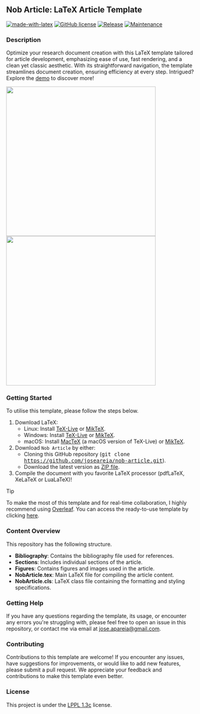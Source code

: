 ## Nob Article: LaTeX Article Template
[![made-with-latex](https://img.shields.io/badge/Made%20with-LaTeX-1f425f.svg?color=green)](https://www.latex-project.org/)
[![GitHub license](https://img.shields.io/badge/License-LaTeX%20v1.3c-green.svg)](https://www.latex-project.org/lppl/lppl-1-3c)
[![Release](https://img.shields.io/badge/Release-v1.0.2-green.svg)](https://github.com/joseareia/nob-article/releases)
[![Maintenance](https://img.shields.io/badge/Maintained%3F-Yes-green.svg)](https://github.com/joseareia/nob-article/graphs/commit-activity)

### Description
Optimize your research document creation with this LaTeX template tailored for article development, emphasizing ease of use, fast rendering, and a clean yet classic aesthetic. With its straightforward navigation, the template streamlines document creation, ensuring efficiency at every step. Intrigued? Explore the [demo](https://www.overleaf.com/latex/templates/unofficial-polytechnic-university-of-leiria-estg-thesis-slash-report-template/tqgbrncfhwgt.pdf) to discover more!

<p float="left">
  <img src="https://github.com/joseareia/nob-article/blob/master/Assets/Figure01.png" width="400"/>
  <img src="https://github.com/joseareia/nob-article/blob/master/Assets/Figure02.png" width="400"/>
</p>

### Getting Started
To utilise this template, please follow the steps below.

1. Download LaTeX:
    - Linux: Install [TeX-Live](https://www.tug.org/texlive/) or [MikTeX](https://miktex.org/).
    - Windows: Install [TeX-Live](https://www.tug.org/texlive/) or [MikTeX](https://miktex.org/).
    - macOS: Install [MacTeX](https://www.tug.org/mactex/) (a macOS version of TeX-Live) or [MikTeX](https://miktex.org/).
2. Download `Nob Article` by either:
    - Cloning this GitHub repository (<kbd>git clone https://github.com/joseareia/nob-article.git</kbd>).
    - Download the latest version as [ZIP file](https://github.com/joseareia/nob-article/archive/refs/heads/master.zip).
3. Compile the document with you favorite LaTeX processor (pdfLaTeX, XeLaTeX or LuaLaTeX)!

> [!TIP]
> To make the most of this template and for real-time collaboration, I highly recommend using [Overleaf](https://www.overleaf.com/home-2). You can access the ready-to-use template by clicking [here](https://www.overleaf.com/latex/templates/unofficial-polytechnic-university-of-leiria-estg-thesis-slash-report-template/tqgbrncfhwgt).

### Content Overview
This repository has the following structure.

- **Bibliography**: Contains the bibliography file used for references.
- **Sections**: Includes individual sections of the article.
- **Figures**: Contains figures and images used in the article.
- **NobArticle.tex**: Main LaTeX file for compiling the article content.
- **NobArticle.cls**: LaTeX class file containing the formatting and styling specifications.

### Getting Help
If you have any questions regarding the template, its usage, or encounter any errors you're struggling with, please feel free to open an issue in this repository, or contact me via email at <a href="mailto:jose.apareia@gmail.com">jose.apareia@gmail.com</a>.

### Contributing
Contributions to this template are welcome! If you encounter any issues, have suggestions for improvements, or would like to add new features, please submit a pull request. We appreciate your feedback and contributions to make this template even better.

### License
This project is under the [LPPL 1.3c](https://www.latex-project.org/lppl/lppl-1-3c/) license.
